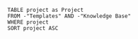 
```dataview
TABLE project as Project
FROM -"Templates" AND -"Knowledge Base"
WHERE project
SORT project ASC
```


























